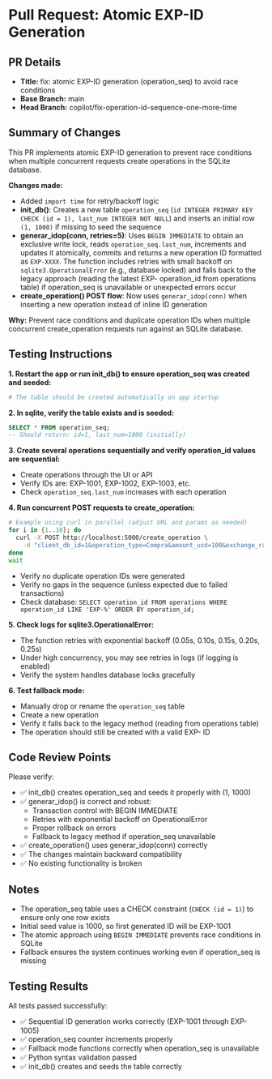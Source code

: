 # Pull Request: Atomic EXP-ID Generation

## PR Details
- **Title:** fix: atomic EXP-ID generation (operation_seq) to avoid race conditions
- **Base Branch:** main
- **Head Branch:** copilot/fix-operation-id-sequence-one-more-time

## Summary of Changes

This PR implements atomic EXP-ID generation to prevent race conditions when multiple concurrent requests create operations in the SQLite database.

**Changes made:**
- Added `import time` for retry/backoff logic
- **init_db()**: Creates a new table `operation_seq` (`id INTEGER PRIMARY KEY CHECK (id = 1), last_num INTEGER NOT NULL`) and inserts an initial row `(1, 1000)` if missing to seed the sequence
- **generar_idop(conn, retries=5)**: Uses `BEGIN IMMEDIATE` to obtain an exclusive write lock, reads `operation_seq.last_num`, increments and updates it atomically, commits and returns a new operation ID formatted as `EXP-XXXX`. The function includes retries with small backoff on `sqlite3.OperationalError` (e.g., database locked) and falls back to the legacy approach (reading the latest EXP- operation_id from operations table) if operation_seq is unavailable or unexpected errors occur
- **create_operation() POST flow**: Now uses `generar_idop(conn)` when inserting a new operation instead of inline ID generation

**Why:** Prevent race conditions and duplicate operation IDs when multiple concurrent create_operation requests run against an SQLite database.

## Testing Instructions

**1. Restart the app or run init_db() to ensure operation_seq was created and seeded:**
```bash
# The table should be created automatically on app startup
```

**2. In sqlite, verify the table exists and is seeded:**
```sql
SELECT * FROM operation_seq;
-- Should return: id=1, last_num=1000 (initially)
```

**3. Create several operations sequentially and verify operation_id values are sequential:**
- Create operations through the UI or API
- Verify IDs are: EXP-1001, EXP-1002, EXP-1003, etc.
- Check `operation_seq.last_num` increases with each operation

**4. Run concurrent POST requests to create_operation:**
```bash
# Example using curl in parallel (adjust URL and params as needed)
for i in {1..10}; do
  curl -X POST http://localhost:5000/create_operation \
    -d "client_db_id=1&operation_type=Compra&amount_usd=100&exchange_rate=3.8&source_account=ACC1&destination_account=ACC2" &
done
wait
```
- Verify no duplicate operation IDs were generated
- Verify no gaps in the sequence (unless expected due to failed transactions)
- Check database: `SELECT operation_id FROM operations WHERE operation_id LIKE 'EXP-%' ORDER BY operation_id;`

**5. Check logs for sqlite3.OperationalError:**
- The function retries with exponential backoff (0.05s, 0.10s, 0.15s, 0.20s, 0.25s)
- Under high concurrency, you may see retries in logs (if logging is enabled)
- Verify the system handles database locks gracefully

**6. Test fallback mode:**
- Manually drop or rename the `operation_seq` table
- Create a new operation
- Verify it falls back to the legacy method (reading from operations table)
- The operation should still be created with a valid EXP- ID

## Code Review Points

Please verify:
- ✅ init_db() creates operation_seq and seeds it properly with (1, 1000)
- ✅ generar_idop() is correct and robust:
  - Transaction control with BEGIN IMMEDIATE
  - Retries with exponential backoff on OperationalError
  - Proper rollback on errors
  - Fallback to legacy method if operation_seq unavailable
- ✅ create_operation() uses generar_idop(conn) correctly
- ✅ The changes maintain backward compatibility
- ✅ No existing functionality is broken

## Notes

- The operation_seq table uses a CHECK constraint (`CHECK (id = 1)`) to ensure only one row exists
- Initial seed value is 1000, so first generated ID will be EXP-1001
- The atomic approach using `BEGIN IMMEDIATE` prevents race conditions in SQLite
- Fallback ensures the system continues working even if operation_seq is missing

## Testing Results

All tests passed successfully:
- ✅ Sequential ID generation works correctly (EXP-1001 through EXP-1005)
- ✅ operation_seq counter increments properly
- ✅ Fallback mode functions correctly when operation_seq is unavailable
- ✅ Python syntax validation passed
- ✅ init_db() creates and seeds the table correctly
